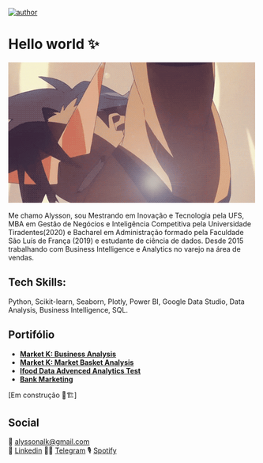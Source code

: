 [![author](https://img.shields.io/badge/author-alysson_guimarães-red.svg)](https://www.linkedin.com/in/guimaraesalysson/)

# Hello world ✨

![](https://github.com/k3ybladewielder/k3ybladewielder/blob/main/kamina.gif)

Me chamo Alysson, sou Mestrando em Inovação e Tecnologia pela UFS, MBA em Gestão de Negócios e Inteligência Competitiva pela Universidade Tiradentes(2020) e Bacharel em Administração formado pela Faculdade São Luís de França (2019) e estudante de ciência de dados. 
Desde 2015 trabalhando com Business Intelligence e Analytics no varejo na área de vendas.

## Tech Skills: 

Python, Scikit-learn, Seaborn, Plotly, Power BI, Google Data Studio, Data Analysis, Business Intelligence, SQL.

## Portifólio<br>
* **[Market K: Business Analysis](https://github.com/k3ybladewielder/market_k/blob/main/market_k_eda.ipynb)**<br>
* **[Market K: Market Basket Analysis](https://github.com/k3ybladewielder/market_k/blob/main/market_k_mba.ipynb)**<br>
* **[Ifood Data Advenced Analytics Test](https://github.com/k3ybladewielder/ifood)**<br>
* **[Bank Marketing](https://github.com/k3ybladewielder/bank_marketing)**<br>

[Em construção 🚧🏗]


## Social
📧 alyssonalk@gmail.com<br>
💼 [Linkedin](https://www.linkedin.com/in/guimaraesalysson/)
👨‍🚀 [Telegram](t.me/alysson)
🎙 [Spotify](https://open.spotify.com/user/sao5qyutaa7j64zwsojmyq7hq)
